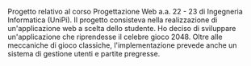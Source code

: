 Progetto relativo al corso Progettazione Web a.a. 22 - 23 di Ingegneria Informatica (UniPi). Il progetto consisteva nella realizzazione di un'applicazione web a scelta dello studente. Ho deciso di sviluppare un'applicazione che riprendesse il celebre gioco 2048. Oltre alle meccaniche di gioco classiche, l'implementazione prevede anche un sistema di gestione utenti e partite pregresse.
